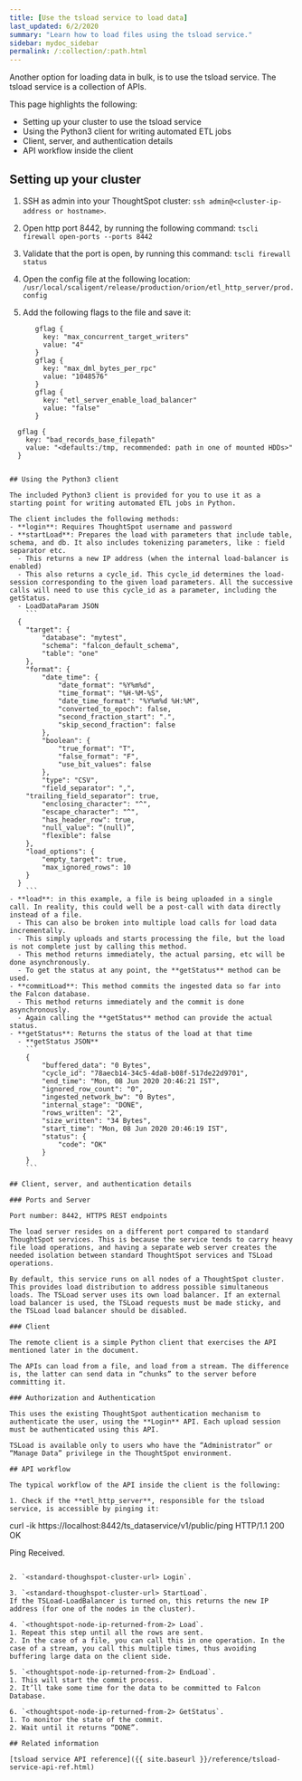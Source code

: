 ```yaml
---
title: [Use the tsload service to load data]
last_updated: 6/2/2020
summary: "Learn how to load files using the tsload service."
sidebar: mydoc_sidebar
permalink: /:collection/:path.html
---
```

Another option for loading data in bulk, is to use the tsload service. The tsload service is a collection of APIs.

This page highlights the following:
- Setting up your cluster to use the tsload service
- Using the Python3 client for writing automated ETL jobs
- Client, server, and authentication details
- API workflow inside the client

## Setting up your cluster

1. SSH as admin into your ThoughtSpot cluster: `ssh admin@<cluster-ip-address or hostname>`.

2. Open http port 8442, by running the following command:
   `tscli firewall open-ports --ports 8442`

3. Validate that the port is open, by running this command:
   `tscli firewall status`

4. Open the config file at the following location:
   `/usr/local/scaligent/release/production/orion/etl_http_server/prod.config`  

5. Add the following flags to the file and save it:
   ```
      gflag {
        key: "max_concurrent_target_writers"
        value: "4"
      }
      gflag {
        key: "max_dml_bytes_per_rpc"
        value: "1048576"
      }
      gflag {
        key: "etl_server_enable_load_balancer"
        value: "false"
      }
<!-- The default in the next command will be revised - to be provided by Anand -->
      gflag {
        key: "bad_records_base_filepath"
        value: "<defaults:/tmp, recommended: path in one of mounted HDDs>"
      }
```  

## Using the Python3 client

The included Python3 client is provided for you to use it as a starting point for writing automated ETL jobs in Python.

The client includes the following methods:
- **login**: Requires ThoughtSpot username and password
- **startLoad**: Prepares the load with parameters that include table, schema, and db. It also includes tokenizing parameters, like : field separator etc.
  - This returns a new IP address (when the internal load-balancer is enabled)
  - This also returns a cycle_id. This cycle_id determines the load-session corresponding to the given load parameters. All the successive calls will need to use this cycle_id as a parameter, including the getStatus.
  - LoadDataParam JSON
    ```
  {
	"target": {
		"database": "mytest",
		"schema": "falcon_default_schema",
		"table": "one"
	},
	"format": {
		"date_time": {
			"date_format": "%Y%m%d",
			"time_format": "%H-%M-%S",
			"date_time_format": "%Y%m%d %H:%M",
			"converted_to_epoch": false,
			"second_fraction_start": ".",
			"skip_second_fraction": false
		},
		"boolean": {
			"true_format": "T",
			"false_format": "F",
			"use_bit_values": false
		},
		"type": "CSV",
		"field_separator": ",",
    "trailing_field_separator": true,
		"enclosing_character": "^",
		"escape_character": "^",
		"has_header_row": true,
		"null_value": “(null)”,
		"flexible": false
  	},
  	"load_options": {
  		"empty_target": true,
  		"max_ignored_rows": 10
  	}
  }
    ```
- **load**: in this example, a file is being uploaded in a single call. In reality, this could well be a post-call with data directly instead of a file.
  - This can also be broken into multiple load calls for load data incrementally.
  - This simply uploads and starts processing the file, but the load is not complete just by calling this method.
  - This method returns immediately, the actual parsing, etc will be done asynchronously.
  - To get the status at any point, the **getStatus** method can be used.
- **commitLoad**: This method commits the ingested data so far into the Falcon database.
  - This method returns immediately and the commit is done asynchronously.
  - Again calling the **getStatus** method can provide the actual status.
- **getStatus**: Returns the status of the load at that time
  - **getStatus JSON**
    ```
    {
    	"buffered_data": "0 Bytes",
    	"cycle_id": "78aecb14-34c5-4da8-b08f-517de22d9701",
    	"end_time": "Mon, 08 Jun 2020 20:46:21 IST",
    	"ignored_row_count": "0",
    	"ingested_network_bw": "0 Bytes",
    	"internal_stage": "DONE",
    	"rows_written": "2",
    	"size_written": "34 Bytes",
    	"start_time": "Mon, 08 Jun 2020 20:46:19 IST",
    	"status": {
    		"code": "OK"
    	}
    }
    ```

## Client, server, and authentication details

### Ports and Server

Port number: 8442, HTTPS REST endpoints

The load server resides on a different port compared to standard ThoughtSpot services. This is because the service tends to carry heavy file load operations, and having a separate web server creates the needed isolation between standard ThoughtSpot services and TSLoad operations.

By default, this service runs on all nodes of a ThoughtSpot cluster. This provides load distribution to address possible simultaneous loads. The TSLoad server uses its own load balancer. If an external load balancer is used, the TSLoad requests must be made sticky, and the TSLoad load balancer should be disabled.

### Client

The remote client is a simple Python client that exercises the API mentioned later in the document.

The APIs can load from a file, and load from a stream. The difference is, the latter can send data in “chunks” to the server before committing it.

### Authorization and Authentication

This uses the existing ThoughtSpot authentication mechanism to authenticate the user, using the **Login** API. Each upload session must be authenticated using this API.

TSLoad is available only to users who have the “Administrator” or “Manage Data” privilege in the ThoughtSpot environment.

## API workflow

The typical workflow of the API inside the client is the following:

1. Check if the **etl_http_server**, responsible for the tsload service, is accessible by pinging it:
   ```
   curl -ik https://localhost:8442/ts_dataservice/v1/public/ping
   HTTP/1.1 200 OK

   Ping Received.
   ```

2. `<standard-thoughspot-cluster-url> Login`.

3. `<standard-thoughspot-cluster-url> StartLoad`.
   If the TSLoad-LoadBalancer is turned on, this returns the new IP address (for one of the nodes in the cluster).

4. `<thoughtspot-node-ip-returned-from-2> Load`.
   1. Repeat this step until all the rows are sent.
   2. In the case of a file, you can call this in one operation. In the case of a stream, you call this multiple times, thus avoiding buffering large data on the client side.

5. `<thoughtspot-node-ip-returned-from-2> EndLoad`.
   1. This will start the commit process.
   2. It’ll take some time for the data to be committed to Falcon Database.

6. `<thoughtspot-node-ip-returned-from-2> GetStatus`.
   1. To monitor the state of the commit.
   2. Wait until it returns “DONE”.

## Related information

[tsload service API reference]({{ site.baseurl }}/reference/tsload-service-api-ref.html)   
